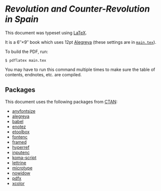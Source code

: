 # _Revolution and Counter-Revolution in Spain_

This document was typeset using [LaTeX](https://www.latex-project.org/).

It is a 6″×9″ book which uses 12pt [Alegreya](https://www.huertatipografica.com/en/fonts/alegreya-ht-pro) (these settings are in [`main.tex`](https://github.com/jackwillis/books/blob/master/rcrs/main.tex)).

To build the PDF, run:

    $ pdflatex main.tex

You may have to run this command multiple times to make sure the table of contents, endnotes, etc. are compiled.

## Packages

This document uses the following packages from [CTAN](https://ctan.org/):

* [anyfontsize](https://ctan.org/pkg/anyfontsize)
* [alegreya](https://ctan.org/pkg/alegreya)
* [babel](https://ctan.org/pkg/babel)
* [enotez](https://ctan.org/pkg/enotez)
* [etoolbox](https://ctan.org/pkg/etoolbox)
* [fontenc](https://ctan.org/pkg/fontenc)
* [framed](https://ctan.org/pkg/framed)
* [hyperref](https://ctan.org/pkg/hyperref)
* [inputenc](https://ctan.org/pkg/inputenc)
* [koma-script](https://ctan.org/pkg/koma-script)
* [lettrine](https://ctan.org/pkg/lettrine)
* [microtype](https://ctan.org/pkg/microtype)
* [nowidow](https://ctan.org/pkg/nowidow)
* [pdfx](https://ctan.org/pkg/pdfx)
* [xcolor](https://ctan.org/pkg/xcolor)